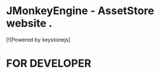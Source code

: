 JMonkeyEngine - AssetStore website . 
====================================
[![Powered by keystonejs]

FOR DEVELOPER
=============

